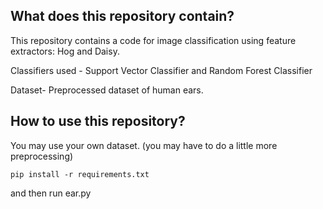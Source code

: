 ## What does this repository contain?
This repository contains a code for image classification using feature extractors:  Hog and Daisy.

Classifiers used - Support Vector Classifier and Random Forest Classifier

Dataset- Preprocessed dataset of human ears.


## How to use this repository?

You may use your own dataset. (you may have to do a little more preprocessing)

	pip install -r requirements.txt

and then run ear.py




